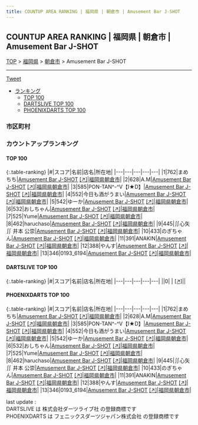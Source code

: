 ```yaml
---
title: COUNTUP AREA RANKING | 福岡県 | 朝倉市 | Amusement Bar J-SHOT
---
```

## COUNTUP AREA RANKING | 福岡県 | 朝倉市 | Amusement Bar J-SHOT

[TOP](/darts/rank/) > [福岡県](/darts/rank/福岡県/) > [朝倉市](/darts/rank/福岡県/朝倉市/) > Amusement Bar J-SHOT

___

<a href="https://twitter.com/share?ref_src=twsrc%5Etfw" data-text="COUNTUP AREA RANKING | 福岡県朝倉市Amusement Bar J-SHOT" class="twitter-share-button" data-hashtags="DARTSLIVE,PHOENIXDARTS,darts,ダーツ" data-show-count="false">Tweet</a>

* [ランキング](#カウントアップランキング)
    * [TOP 100](#top-100)
    * [DARTSLIVE TOP 100](#dartslive-top-100)
    * [PHOENIXDARTS TOP 100](#phoenixdarts-top-100)

### 市区町村

<ul>

</ul>

### カウントアップランキング

#### TOP 100



{:.table-ranking}
|#|スコア|名前|店名|所在地|
|---|---|---|---|---|
|1|762|<span class="rank-name-pd">まめちち</span>|<a href="/darts/rank/shops/71661.html">Amusement Bar J-SHOT</a> <a href="https://vs.phoenixdarts.com/jp/shop/shopDetailInfo/s_71661?s_seq=71661">[↗]</a>|<a href="/darts/rank/福岡県/朝倉市">福岡県朝倉市</a>|
|2|628|<span class="rank-name-pd">A.M</span>|<a href="/darts/rank/shops/71661.html">Amusement Bar J-SHOT</a> <a href="https://vs.phoenixdarts.com/jp/shop/shopDetailInfo/s_71661?s_seq=71661">[↗]</a>|<a href="/darts/rank/福岡県/朝倉市">福岡県朝倉市</a>|
|3|585|<span class="rank-name-pd">PON-TAN^-^V【I★D】</span>|<a href="/darts/rank/shops/71661.html">Amusement Bar J-SHOT</a> <a href="https://vs.phoenixdarts.com/jp/shop/shopDetailInfo/s_71661?s_seq=71661">[↗]</a>|<a href="/darts/rank/福岡県/朝倉市">福岡県朝倉市</a>|
|4|552|<span class="rank-name-pd">今日も酒がうまい</span>|<a href="/darts/rank/shops/71661.html">Amusement Bar J-SHOT</a> <a href="https://vs.phoenixdarts.com/jp/shop/shopDetailInfo/s_71661?s_seq=71661">[↗]</a>|<a href="/darts/rank/福岡県/朝倉市">福岡県朝倉市</a>|
|5|542|<span class="rank-name-pd">ゆーか</span>|<a href="/darts/rank/shops/71661.html">Amusement Bar J-SHOT</a> <a href="https://vs.phoenixdarts.com/jp/shop/shopDetailInfo/s_71661?s_seq=71661">[↗]</a>|<a href="/darts/rank/福岡県/朝倉市">福岡県朝倉市</a>|
|6|532|<span class="rank-name-pd">おしちゃん</span>|<a href="/darts/rank/shops/71661.html">Amusement Bar J-SHOT</a> <a href="https://vs.phoenixdarts.com/jp/shop/shopDetailInfo/s_71661?s_seq=71661">[↗]</a>|<a href="/darts/rank/福岡県/朝倉市">福岡県朝倉市</a>|
|7|525|<span class="rank-name-pd">Yume</span>|<a href="/darts/rank/shops/71661.html">Amusement Bar J-SHOT</a> <a href="https://vs.phoenixdarts.com/jp/shop/shopDetailInfo/s_71661?s_seq=71661">[↗]</a>|<a href="/darts/rank/福岡県/朝倉市">福岡県朝倉市</a>|
|8|462|<span class="rank-name-pd">haruchaso</span>|<a href="/darts/rank/shops/71661.html">Amusement Bar J-SHOT</a> <a href="https://vs.phoenixdarts.com/jp/shop/shopDetailInfo/s_71661?s_seq=71661">[↗]</a>|<a href="/darts/rank/福岡県/朝倉市">福岡県朝倉市</a>|
|9|445|<span class="rank-name-pd">∬心矢∬ 井本 公崇</span>|<a href="/darts/rank/shops/71661.html">Amusement Bar J-SHOT</a> <a href="https://vs.phoenixdarts.com/jp/shop/shopDetailInfo/s_71661?s_seq=71661">[↗]</a>|<a href="/darts/rank/福岡県/朝倉市">福岡県朝倉市</a>|
|10|433|<span class="rank-name-pd">のぎちゃん</span>|<a href="/darts/rank/shops/71661.html">Amusement Bar J-SHOT</a> <a href="https://vs.phoenixdarts.com/jp/shop/shopDetailInfo/s_71661?s_seq=71661">[↗]</a>|<a href="/darts/rank/福岡県/朝倉市">福岡県朝倉市</a>|
|11|391|<span class="rank-name-pd">ANAKIN</span>|<a href="/darts/rank/shops/71661.html">Amusement Bar J-SHOT</a> <a href="https://vs.phoenixdarts.com/jp/shop/shopDetailInfo/s_71661?s_seq=71661">[↗]</a>|<a href="/darts/rank/福岡県/朝倉市">福岡県朝倉市</a>|
|12|388|<span class="rank-name-pd">やんす</span>|<a href="/darts/rank/shops/71661.html">Amusement Bar J-SHOT</a> <a href="https://vs.phoenixdarts.com/jp/shop/shopDetailInfo/s_71661?s_seq=71661">[↗]</a>|<a href="/darts/rank/福岡県/朝倉市">福岡県朝倉市</a>|
|13|346|<span class="rank-name-pd">0193_6194</span>|<a href="/darts/rank/shops/71661.html">Amusement Bar J-SHOT</a> <a href="https://vs.phoenixdarts.com/jp/shop/shopDetailInfo/s_71661?s_seq=71661">[↗]</a>|<a href="/darts/rank/福岡県/朝倉市">福岡県朝倉市</a>|


#### DARTSLIVE TOP 100



{:.table-ranking}
|#|スコア|名前|店名|所在地|
|---|---|---|---|---|
||0|<span class="rank-name-dl"> </span>|<a href="/darts/rank/shops/.html"></a> <a href="">[↗]</a>|<a href="/darts/rank//"></a>|


#### PHOENIXDARTS TOP 100



{:.table-ranking}
|#|スコア|名前|店名|所在地|
|---|---|---|---|---|
|1|762|<span class="rank-name-pd">まめちち</span>|<a href="/darts/rank/shops/71661.html">Amusement Bar J-SHOT</a> <a href="https://vs.phoenixdarts.com/jp/shop/shopDetailInfo/s_71661?s_seq=71661">[↗]</a>|<a href="/darts/rank/福岡県/朝倉市">福岡県朝倉市</a>|
|2|628|<span class="rank-name-pd">A.M</span>|<a href="/darts/rank/shops/71661.html">Amusement Bar J-SHOT</a> <a href="https://vs.phoenixdarts.com/jp/shop/shopDetailInfo/s_71661?s_seq=71661">[↗]</a>|<a href="/darts/rank/福岡県/朝倉市">福岡県朝倉市</a>|
|3|585|<span class="rank-name-pd">PON-TAN^-^V【I★D】</span>|<a href="/darts/rank/shops/71661.html">Amusement Bar J-SHOT</a> <a href="https://vs.phoenixdarts.com/jp/shop/shopDetailInfo/s_71661?s_seq=71661">[↗]</a>|<a href="/darts/rank/福岡県/朝倉市">福岡県朝倉市</a>|
|4|552|<span class="rank-name-pd">今日も酒がうまい</span>|<a href="/darts/rank/shops/71661.html">Amusement Bar J-SHOT</a> <a href="https://vs.phoenixdarts.com/jp/shop/shopDetailInfo/s_71661?s_seq=71661">[↗]</a>|<a href="/darts/rank/福岡県/朝倉市">福岡県朝倉市</a>|
|5|542|<span class="rank-name-pd">ゆーか</span>|<a href="/darts/rank/shops/71661.html">Amusement Bar J-SHOT</a> <a href="https://vs.phoenixdarts.com/jp/shop/shopDetailInfo/s_71661?s_seq=71661">[↗]</a>|<a href="/darts/rank/福岡県/朝倉市">福岡県朝倉市</a>|
|6|532|<span class="rank-name-pd">おしちゃん</span>|<a href="/darts/rank/shops/71661.html">Amusement Bar J-SHOT</a> <a href="https://vs.phoenixdarts.com/jp/shop/shopDetailInfo/s_71661?s_seq=71661">[↗]</a>|<a href="/darts/rank/福岡県/朝倉市">福岡県朝倉市</a>|
|7|525|<span class="rank-name-pd">Yume</span>|<a href="/darts/rank/shops/71661.html">Amusement Bar J-SHOT</a> <a href="https://vs.phoenixdarts.com/jp/shop/shopDetailInfo/s_71661?s_seq=71661">[↗]</a>|<a href="/darts/rank/福岡県/朝倉市">福岡県朝倉市</a>|
|8|462|<span class="rank-name-pd">haruchaso</span>|<a href="/darts/rank/shops/71661.html">Amusement Bar J-SHOT</a> <a href="https://vs.phoenixdarts.com/jp/shop/shopDetailInfo/s_71661?s_seq=71661">[↗]</a>|<a href="/darts/rank/福岡県/朝倉市">福岡県朝倉市</a>|
|9|445|<span class="rank-name-pd">∬心矢∬ 井本 公崇</span>|<a href="/darts/rank/shops/71661.html">Amusement Bar J-SHOT</a> <a href="https://vs.phoenixdarts.com/jp/shop/shopDetailInfo/s_71661?s_seq=71661">[↗]</a>|<a href="/darts/rank/福岡県/朝倉市">福岡県朝倉市</a>|
|10|433|<span class="rank-name-pd">のぎちゃん</span>|<a href="/darts/rank/shops/71661.html">Amusement Bar J-SHOT</a> <a href="https://vs.phoenixdarts.com/jp/shop/shopDetailInfo/s_71661?s_seq=71661">[↗]</a>|<a href="/darts/rank/福岡県/朝倉市">福岡県朝倉市</a>|
|11|391|<span class="rank-name-pd">ANAKIN</span>|<a href="/darts/rank/shops/71661.html">Amusement Bar J-SHOT</a> <a href="https://vs.phoenixdarts.com/jp/shop/shopDetailInfo/s_71661?s_seq=71661">[↗]</a>|<a href="/darts/rank/福岡県/朝倉市">福岡県朝倉市</a>|
|12|388|<span class="rank-name-pd">やんす</span>|<a href="/darts/rank/shops/71661.html">Amusement Bar J-SHOT</a> <a href="https://vs.phoenixdarts.com/jp/shop/shopDetailInfo/s_71661?s_seq=71661">[↗]</a>|<a href="/darts/rank/福岡県/朝倉市">福岡県朝倉市</a>|
|13|346|<span class="rank-name-pd">0193_6194</span>|<a href="/darts/rank/shops/71661.html">Amusement Bar J-SHOT</a> <a href="https://vs.phoenixdarts.com/jp/shop/shopDetailInfo/s_71661?s_seq=71661">[↗]</a>|<a href="/darts/rank/福岡県/朝倉市">福岡県朝倉市</a>|


<div class="footer border-top border-gray-light mt-5 pt-3 text-right text-gray">
    last update : <span style="font-weight: italic" id="foot_last_modified"></span><br />
    DARTSLIVE は 株式会社ダーツライブ社 の登録商標です<br />
    PHOENIXDARTS は フェニックスダーツジャパン株式会社 の登録商標です<br />
</div>

<script src="https://cdnjs.cloudflare.com/ajax/libs/jquery.tablesorter/2.31.3/js/jquery.tablesorter.min.js" integrity="sha512-qzgd5cYSZcosqpzpn7zF2ZId8f/8CHmFKZ8j7mU4OUXTNRd5g+ZHBPsgKEwoqxCtdQvExE5LprwwPAgoicguNg==" crossorigin="anonymous" referrerpolicy="no-referrer"></script>
<link rel="stylesheet" href="https://cdnjs.cloudflare.com/ajax/libs/jquery.tablesorter/2.31.3/css/theme.default.min.css" integrity="sha512-wghhOJkjQX0Lh3NSWvNKeZ0ZpNn+SPVXX1Qyc9OCaogADktxrBiBdKGDoqVUOyhStvMBmJQ8ZdMHiR3wuEq8+w==" crossorigin="anonymous" referrerpolicy="no-referrer" />
<script>
$(function() {
    $(".table-ranking").tablesorter({sortList:[[0, 0]]});
    $("#foot_last_modified").text(formatDate(new Date(document.lastModified), 'yyyy-MM-dd HH:mm:ss'));
});
</script>

<script async src="https://platform.twitter.com/widgets.js" charset="utf-8"></script>